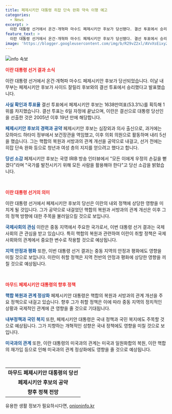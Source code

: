 ```yaml
---
title: 페제시키안 대통령 히잡 단속 완화 약속 이행 예고
categories:
  - News
excerpt: >
  이란 대통령 선거에서 온건·개혁파 마수드 페제시키안 후보가 당선됐다. 결선 투표에서 승리한 페제시키안 후보는 핵합의 복원과 서방과의 관계 개선을 공약으로 내걸고, 모든 이에게 우정의 손길을 뻗겠다라며 당선 소감을 밝혔다. 이란이 2005년 이후 19년 만에 대통령 선출을 결정했으며, 페제시키안 후보의 당선은 다양한 의미를 내포하고 있다.
feature_text: >
  이란 대통령 선거에서 온건·개혁파 마수드 페제시키안 후보가 당선됐다. 결선 투표에서 승리한 페제시키안 후보는 핵합의 복원과 서방과의 관계 개선을 공약으로 내걸고, 모든 이에게 우정의 손길을 뻗겠다라며 당선 소감을 밝혔다. 이란이 2005년 이후 19년 만에 대통령 선출을 결정했으며, 페제시키안 후보의 당선은 다양한 의미를 내포하고 있다.
image: 'https://blogger.googleusercontent.com/img/b/R29vZ2xl/AVvXsEixyZcFfHzMRdzZMjFBmAUKJYCLCGyLL1o632UiGVXcaFdKo_bkvkuCioo0uUKlGfBVcT3P84aROyZIXSBEx3Aw5nCQ3pTgDom1WDC4m8eifvWiAmWEEVb4x6G_l8C0QH225ldMjyaFvpxGEBGNO37VmDTDMHGhJPq73UglMfDca1-0aw/s1600/blogspot.png'
---
```


<p><img src="https://blogger.googleusercontent.com/img/b/R29vZ2xl/AVvXsEixyZcFfHzMRdzZMjFBmAUKJYCLCGyLL1o632UiGVXcaFdKo_bkvkuCioo0uUKlGfBVcT3P84aROyZIXSBEx3Aw5nCQ3pTgDom1WDC4m8eifvWiAmWEEVb4x6G_l8C0QH225ldMjyaFvpxGEBGNO37VmDTDMHGhJPq73UglMfDca1-0aw/s1600/blogspot.png" alt="info 속보" /></p>

<p><b><span style="color: #ee2323;">이란 대통령 선거 결과 소식</span></b></p>

<p>이란 대통령 선거에서 온건·개혁파 마수드 페제시키안 후보가 당선되었습니다. 이날 내무부는 페제시키안 후보가 사이드 잘릴리 후보와의 결선 투표에서 승리했다고 발표했습니다.</p>

<p><b><span style="color: #1a5490;">사실 확인과 투표율</span></b>
결선 투표에서 페제시키안 후보는 1638만여표(53.3%)를 획득해 1위를 차지했습니다. 결선 투표는 6일 자정에 끝났으며, 이란은 결선으로 대통령 당선인을 선출한 것은 2005년 이후 19년 만에 해당합니다.</p>

<p><b><span style="color: #1a5490;">페제시키안 후보의 경력과 공약</span></b>
페제시키안 후보는 심장외과 의사 출신으로, 과거에는 모하마드 하타미 정부에서 보건장관을 역임했고, 이후 의회 의원으로 활동하며 내리 5선을 했습니다. 그는 핵합의 복원과 서방과의 관계 개선을 공약으로 내걸고, 선거 전에는 히잡 단속 완화 등으로 청년과 여성 층의 지지를 얻으려고 했다고 합니다.</p>

<p><b><span style="color: #1a5490;">당선 소감</span></b>
페제시키안 후보는 국영 IRIB 방송 인터뷰에서 "모든 이에게 우정의 손길을 뻗겠다"라며 "국가를 발전시키기 위해 모든 사람을 활용해야 한다"고 당선 소감을 밝혔습니다. </p>

<p data-ke-size="size16">&nbsp;</p>

<p><b><span style="color: #ee2323;">이란 대통령 선거의 의미</span></b></p>

<p>이란 대통령 선거에서 페제시키안 후보의 당선은 이란의 내외 정책에 상당한 영향을 미치게 될 것입니다. 그가 공약으로 내걸었던 핵합의 복원과 서방과의 관계 개선은 이후 그의 정책 방향에 대한 주목을 불러일으킬 것으로 보입니다.</p>

<p><b><span style="color: #1a5490;">국제사회의 관심</span></b>
이란은 중동 지역에서 주요한 국가로서, 이번 대통령 선거 결과는 국제사회의 큰 관심을 받고 있습니다. 특히 핵합의 복원과 관련하여 이란이 취할 정책은 국제사회와의 관계에서 중요한 변수로 작용할 것으로 예상됩니다.</p>

<p><b><span style="color: #1a5490;">지역 안정과 평화</span></b>
또한, 이번 대통령 선거 결과는 중동 지역의 안정과 평화에도 영향을 미칠 것으로 보입니다. 이란이 취할 정책은 지역 전반의 안정과 평화에 상당한 영향을 끼칠 것으로 예상됩니다.</p>

<p data-ke-size="size16">&nbsp;</p>

<p><b><span style="color: #ee2323;">마무드 페제시키안 대통령의 향후 정책</span></b></p>

<p><b><span style="color: #1a5490;">핵합 복원과 관계 정상화</span></b>
페제시키안 대통령은 핵합의 복원과 서방과의 관계 개선을 주요 정책으로 내걸고 있습니다. 향후 그가 취할 정책은 이에 따라 중동 지역의 정치적인 상황과 국제적인 관계에 큰 영향을 줄 것으로 기대됩니다.</p>

<p><b><span style="color: #1a5490;">내부정책과 국민 복지</span></b>
또한, 페제시키안 대통령은 국내 정책과 국민 복지에도 주목할 것으로 예상됩니다. 그가 지향하는 개혁적인 성향은 국내 정책에도 영향을 미칠 것으로 보입니다.</p>

<p><b><span style="color: #1a5490;">미국과의 관계</span></b>
또한, 이란 대통령의 미국과의 관계는 미국과 일원화합의 복원, 이란 핵합의 재가입 등으로 인해 미국과의 관계 정상화에도 영향을 줄 것으로 예상됩니다.</p>

<p data-ke-size="size16">&nbsp;</p>

<table>
  <tbody>
    <tr>
      <td style="text-align: center; height: 17px;"><b>마무드 페제시키안 대통령의 당선</b></td>
    </tr>
    <tr>
      <td style="text-align: center; height: 17px;"><b>페제시키안 후보의 공약</b></td>
    </tr>
    <tr>
      <td style="text-align: center; height: 17px;"><b>향후 정책 전망</b></td>
    </tr>
  </tbody>
</table>
유용한 생활 정보가 필요하시다면, <a href="https://onioninfo.kr" rel="dofollow">onioninfo.kr</a>


